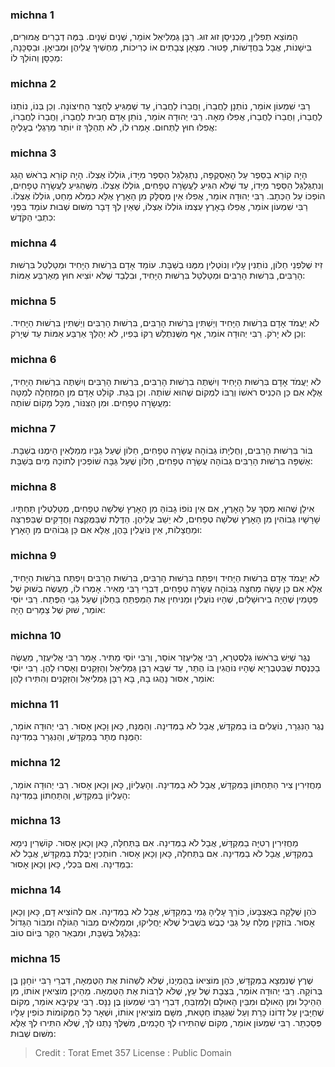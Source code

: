 
### michna 1
הַמּוֹצֵא תְפִלִּין, מַכְנִיסָן זוּג זוּג. רַבָּן גַּמְלִיאֵל אוֹמֵר, שְׁנַיִם שְׁנָיִם. בַּמֶּה דְבָרִים אֲמוּרִים, בִּישָׁנוֹת, אֲבָל בַּחֲדָשׁוֹת, פָּטוּר. מְצָאָן צְבָתִים אוֹ כְרִיכוֹת, מַחְשִׁיךְ עֲלֵיהֶן וּמְבִיאָן. וּבַסַּכָּנָה, מְכַסָּן וְהוֹלֵךְ לוֹ:

### michna 2
רַבִּי שִׁמְעוֹן אוֹמֵר, נוֹתְנָן לַחֲבֵרוֹ, וַחֲבֵרוֹ לַחֲבֵרוֹ, עַד שֶׁמַּגִּיעַ לֶחָצֵר הַחִיצוֹנָה. וְכֵן בְּנוֹ, נוֹתְנוֹ לַחֲבֵרוֹ, וַחֲבֵרוֹ לַחֲבֵרוֹ, אֲפִלּוּ מֵאָה. רַבִּי יְהוּדָה אוֹמֵר, נוֹתֵן אָדָם חָבִית לַחֲבֵרוֹ, וַחֲבֵרוֹ לַחֲבֵרוֹ, אֲפִלּוּ חוּץ לַתְּחוּם. אָמְרוּ לוֹ, לֹא תְהַלֵּךְ זוֹ יוֹתֵר מֵרַגְלֵי בְעָלֶיהָ:

### michna 3
הָיָה קוֹרֵא בַסֵּפֶר עַל הָאַסְקֻפָּה, נִתְגַּלְגֵּל הַסֵּפֶר מִיָּדוֹ, גּוֹלְלוֹ אֶצְלוֹ. הָיָה קוֹרֵא בְרֹאשׁ הַגַּג וְנִתְגַּלְגֵּל הַסֵּפֶר מִיָּדוֹ, עַד שֶׁלֹּא הִגִּיעַ לַעֲשָׂרָה טְפָחִים, גּוֹלְלוֹ אֶצְלוֹ. מִשֶּׁהִגִּיעַ לַעֲשָׂרָה טְפָחִים, הוֹפְכוֹ עַל הַכְּתָב. רַבִּי יְהוּדָה אוֹמֵר, אֲפִלּוּ אֵין מְסֻלָּק מִן הָאָרֶץ אֶלָּא כִמְלֹא מַחַט, גּוֹלְלוֹ אֶצְלוֹ. רַבִּי שִׁמְעוֹן אוֹמֵר, אֲפִלּוּ בָאָרֶץ עַצְמוֹ גּוֹלְלוֹ אֶצְלוֹ, שֶׁאֵין לְךָ דָּבָר מִשּׁוּם שְׁבוּת עוֹמֵד בִּפְנֵי כִתְבֵי הַקֹּדֶשׁ:

### michna 4
זִיז שֶׁלִּפְנֵי חַלּוֹן, נוֹתְנִין עָלָיו וְנוֹטְלִין מִמֶּנּוּ בְשַׁבָּת. עוֹמֵד אָדָם בִּרְשׁוּת הַיָּחִיד וּמְטַלְטֵל בִּרְשׁוּת הָרַבִּים, בִּרְשׁוּת הָרַבִּים וּמְטַלְטֵל בִּרְשׁוּת הַיָּחִיד, וּבִלְבַד שֶׁלֹּא יוֹצִיא חוּץ מֵאַרְבַּע אַמּוֹת:

### michna 5
לֹא יַעֲמֹד אָדָם בִּרְשׁוּת הַיָּחִיד וְיַשְׁתִּין בִּרְשׁוּת הָרַבִּים, בִּרְשׁוּת הָרַבִּים וְיַשְׁתִּין בִּרְשׁוּת הַיָּחִיד. וְכֵן לֹא יָרֹק. רַבִּי יְהוּדָה אוֹמֵר, אַף מִשֶּׁנִּתְלַשׁ רֻקּוֹ בְּפִיו, לֹא יְהַלֵּךְ אַרְבַּע אַמּוֹת עַד שֶׁיָרֹק:

### michna 6
לֹא יַעֲמֹד אָדָם בִּרְשׁוּת הַיָחִיד וְיִשְׁתֶּה בִרְשׁוּת הָרַבִּים, בִּרְשׁוּת הָרַבִּים וְיִשְׁתֶּה בִרְשׁוּת הַיָחִיד, אֶלָּא אִם כֵּן הִכְנִיס רֹאשׁוֹ וְרֻבּוֹ לִמְקוֹם שֶׁהוּא שׁוֹתֶה. וְכֵן בְּגַת. קוֹלֵט אָדָם מִן הַמַּזְחֵלָה לְמַטָּה מֵעֲשָׂרָה טְפָחִים. וּמִן הַצִּנּוֹר, מִכָּל מָקוֹם שׁוֹתֶה:

### michna 7
בּוֹר בִּרְשׁוּת הָרַבִּים, וְחֻלְיָתוֹ גְבוֹהָה עֲשָׂרָה טְפָחִים, חַלּוֹן שֶׁעַל גַּבָּיו מְמַלְּאִין הֵימֶנּוּ בְשַׁבָּת. אַשְׁפָּה בִרְשׁוּת הָרַבִּים גְּבוֹהָה עֲשָׂרָה טְפָחִים, חַלּוֹן שֶׁעַל גַּבָּהּ שׁוֹפְכִין לְתוֹכָהּ מַיִם בְּשַׁבָּת:

### michna 8
אִילָן שֶׁהוּא מֵסֵךְ עַל הָאָרֶץ, אִם אֵין נוֹפוֹ גָבוֹהַּ מִן הָאָרֶץ שְׁלֹשָׁה טְפָחִים, מְטַלְטְלִין תַּחְתָּיו. שָׁרָשָׁיו גְּבוֹהִין מִן הָאָרֶץ שְׁלֹשָׁה טְפָחִים, לֹא יֵשֵׁב עֲלֵיהֶן. הַדֶּלֶת שֶׁבַּמֻּקְצֶה וַחֲדָקִים שֶׁבַּפִּרְצָה וּמַחֲצָלוֹת, אֵין נוֹעֲלִין בָּהֶן, אֶלָּא אִם כֵּן גְּבוֹהִים מִן הָאָרֶץ:

### michna 9
לֹא יַעֲמֹד אָדָם בִּרְשׁוּת הַיָּחִיד וְיִפְתַּח בִּרְשׁוּת הָרַבִּים, בִּרְשׁוּת הָרַבִּים וְיִפְתַּח בִּרְשׁוּת הַיָּחִיד, אֶלָּא אִם כֵּן עָשָׂה מְחִצָּה גְבוֹהָה עֲשָׂרָה טְפָחִים, דִּבְרֵי רַבִּי מֵאִיר. אָמְרוּ לוֹ, מַעֲשֶׂה בְשׁוּק שֶׁל פַּטָּמִין שֶׁהָיָה בִירוּשָׁלַיִם, שֶׁהָיוּ נוֹעֲלִין וּמַנִּיחִין אֶת הַמַּפְתֵּחַ בַּחַלּוֹן שֶׁעַל גַּבֵּי הַפֶּתַח. רַבִּי יוֹסֵי אוֹמֵר, שׁוּק שֶׁל צַמָּרִים הָיָה:

### michna 10
נֶגֶר שֶׁיֵּשׁ בְּרֹאשׁוֹ גְלֻסְטְרָא, רַבִּי אֱלִיעֶזֶר אוֹסֵר, וְרַבִּי יוֹסֵי מַתִּיר. אָמַר רַבִּי אֱלִיעֶזֶר, מַעֲשֶׂה בַכְּנֶסֶת שֶׁבִּטְבֶרְיָא שֶׁהָיוּ נוֹהֲגִין בּוֹ הֶתֵּר, עַד שֶׁבָּא רַבָּן גַּמְלִיאֵל וְהַזְּקֵנִים וְאָסְרוּ לָהֶן. רַבִּי יוֹסֵי אוֹמֵר, אִסּוּר נָהֲגוּ בָהּ, בָּא רַבָּן גַּמְלִיאֵל וְהַזְּקֵנִים וְהִתִּירוּ לָהֶן:

### michna 11
נֶגֶר הַנִּגְרָר, נוֹעֲלִים בּוֹ בַמִּקְדָּשׁ, אֲבָל לֹא בַמְּדִינָה. וְהַמֻּנָּח, כָּאן וָכָאן אָסוּר. רַבִּי יְהוּדָה אוֹמֵר, הַמֻּנָּח מֻתָּר בַּמִּקְדָּשׁ, וְהַנִּגְרָר בַּמְּדִינָה:

### michna 12
מַחֲזִירִין צִיר הַתַּחְתּוֹן בַּמִּקְדָּשׁ, אֲבָל לֹא בַמְּדִינָה. וְהָעֶלְיוֹן, כָּאן וְכָאן אָסוּר. רַבִּי יְהוּדָה אוֹמֵר, הָעֶלְיוֹן בַּמִּקְדָּשׁ, וְהַתַּחְתּוֹן בַּמְּדִינָה:

### michna 13
מַחֲזִירִין רְטִיָּה בַמִּקְדָּשׁ, אֲבָל לֹא בַמְּדִינָה. אִם בַּתְּחִלָּה, כָּאן וְכָאן אָסוּר. קוֹשְׁרִין נִימָא בַמִּקְדָּשׁ, אֲבָל לֹא בַמְּדִינָה. אִם בַּתְּחִלָּה, כָּאן וְכָאן אָסוּר. חוֹתְכִין יַבֶּלֶת בַּמִּקְדָּשׁ, אֲבָל לֹא בַמְּדִינָה. וְאִם בִּכְלִי, כָּאן וְכָאן אָסוּר:

### michna 14
כֹּהֵן שֶׁלָּקָה בְאֶצְבָּעוֹ, כּוֹרֵךְ עָלֶיהָ גֶמִי בַמִּקְדָּשׁ, אֲבָל לֹא בַמְּדִינָה. אִם לְהוֹצִיא דָם, כָּאן וְכָאן אָסוּר. בּוֹזְקִין מֶלַח עַל גַּבֵּי כֶבֶשׁ בִּשְׁבִיל שֶׁלֹּא יַחֲלִיקוּ, וּמְמַלְּאִים מִבּוֹר הַגּוֹלָה וּמִבּוֹר הַגָּדוֹל בַּגַּלְגַּל בְּשַׁבָּת, וּמִבְּאֵר הַקַּר בְּיוֹם טוֹב:

### michna 15
שֶׁרֶץ שֶׁנִּמְצָא בַמִּקְדָּשׁ, כֹּהֵן מוֹצִיאוֹ בְהֶמְיָנוֹ, שֶׁלֹּא לְשַׁהוֹת אֶת הַטֻּמְאָה, דִּבְרֵי רַבִּי יוֹחָנָן בֶּן בְּרוֹקָה. רַבִּי יְהוּדָה אוֹמֵר, בִּצְבָת שֶׁל עֵץ, שֶׁלֹּא לְרַבּוֹת אֶת הַטֻּמְאָה. מֵהֵיכָן מוֹצִיאִין אוֹתוֹ, מִן הַהֵיכָל וּמִן הָאוּלָם וּמִבֵּין הָאוּלָם וְלַמִּזְבֵּחַ, דִּבְרֵי רַבִּי שִׁמְעוֹן בֶּן נַנָּס. רַבִּי עֲקִיבָא אוֹמֵר, מְקוֹם שֶׁחַיָּבִין עַל זְדוֹנוֹ כָּרֵת וְעַל שִׁגְגָתוֹ חַטָּאת, מִשָּׁם מוֹצִיאִין אוֹתוֹ, וּשְׁאָר כָּל הַמְּקוֹמוֹת כּוֹפִין עָלָיו פְּסַכְתֵּר. רַבִּי שִׁמְעוֹן אוֹמֵר, מְקוֹם שֶׁהִתִּירוּ לְךָ חֲכָמִים, מִשֶּׁלְּךָ נָתְנוּ לְךָ, שֶׁלֹּא הִתִּירוּ לְךָ אֶלָּא מִשּׁוּם שְׁבוּת:

>Credit : Torat Emet 357
>License : Public Domain 